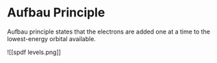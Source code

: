 # Aufbau Principle

Aufbau principle states that the electrons are added one at a time to the lowest-energy orbital available.





![[spdf levels.png]]

